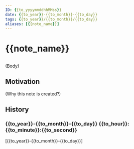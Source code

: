 ```yaml
---
ID: {{to_yyyymmddhhMMss}}
date: {{to_year}}-{{to_month}}-{{to_day}}
tags: {{to_year}}/{{to_month}}/{{to_day}}
aliases: [{{note_name}}]
---
```

# {{note_name}}

## 

(Body)

## Motivation

(Why this note is created?)

## History

### {{to_year}}-{{to_month}}-{{to_day}} {{to_hour}}:{{to_minute}}:{{to_second}} 

[{{to_year}}-{{to_month}}-{{to_day}}] 


